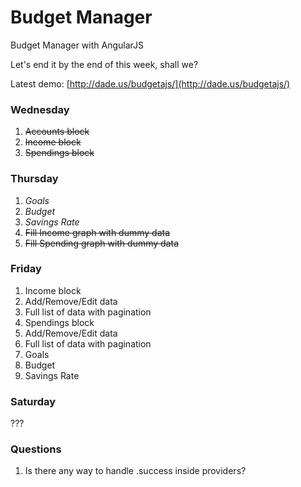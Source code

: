 Budget Manager
==============

Budget Manager with AngularJS

Let's end it by the end of this week, shall we?

Latest demo: [http://dade.us/budgetajs/](http://dade.us/budgetajs/)

### Wednesday
1. ~~Accounts block~~
2. ~~Income block~~
3. ~~Spendings block~~

### Thursday
1. *Goals*
2. *Budget*
3. *Savings Rate*
4. ~~Fill Income graph with dummy data~~
5. ~~Fill Spending graph with dummy data~~

### Friday
1. Income block
  1. Add/Remove/Edit data
  2. Full list of data with pagination
2. Spendings block
  1. Add/Remove/Edit data
  2. Full list of data with pagination
3. Goals
4. Budget
5. Savings Rate

### Saturday
???

### Questions

1. Is there any way to handle .success inside providers?
